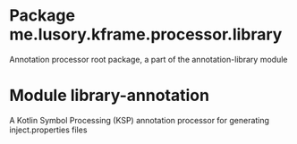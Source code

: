 # Package me.lusory.kframe.processor.library

Annotation processor root package, a part of the annotation-library module

# Module library-annotation

A Kotlin Symbol Processing (KSP) annotation processor for generating inject.properties files